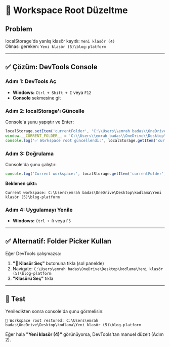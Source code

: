 # 🔧 Workspace Root Düzeltme

## Problem
localStorage'da yanlış klasör kayıtlı: `Yeni klasör (4)`  
Olması gereken: `Yeni klasör (5)\blog-platform`

---

## ✅ Çözüm: DevTools Console

### Adım 1: DevTools Aç
- **Windows:** `Ctrl + Shift + I` veya `F12`
- **Console** sekmesine git

### Adım 2: localStorage'ı Güncelle
Console'a şunu yapıştır ve Enter:

```javascript
localStorage.setItem('currentFolder', 'C:\\Users\\emrah badas\\OneDrive\\Desktop\\kodlama\\Yeni klasör (5)\\blog-platform');
window.__CURRENT_FOLDER__ = 'C:\\Users\\emrah badas\\OneDrive\\Desktop\\kodlama\\Yeni klasör (5)\\blog-platform';
console.log('✅ Workspace root güncellendi:', localStorage.getItem('currentFolder'));
```

### Adım 3: Doğrulama
Console'da şunu çalıştır:

```javascript
console.log('Current workspace:', localStorage.getItem('currentFolder'));
```

**Beklenen çıktı:**
```
Current workspace: C:\Users\emrah badas\OneDrive\Desktop\kodlama\Yeni klasör (5)\blog-platform
```

### Adım 4: Uygulamayı Yenile
- **Windows:** `Ctrl + R` veya `F5`

---

## ✅ Alternatif: Folder Picker Kullan

Eğer DevTools çalışmazsa:

1. **"📁 Klasör Seç"** butonuna tıkla (sol panelde)
2. Navigate: `C:\Users\emrah badas\OneDrive\Desktop\kodlama\Yeni klasör (5)\blog-platform`
3. **"Klasörü Seç"** tıkla

---

## 🎯 Test

Yeniledikten sonra console'da şunu görmelisin:

```
📁 Workspace root restored: C:\Users\emrah badas\OneDrive\Desktop\kodlama\Yeni klasör (5)\blog-platform
```

Eğer hala **"Yeni klasör (4)"** görünüyorsa, DevTools'tan manuel düzelt (Adım 2).
